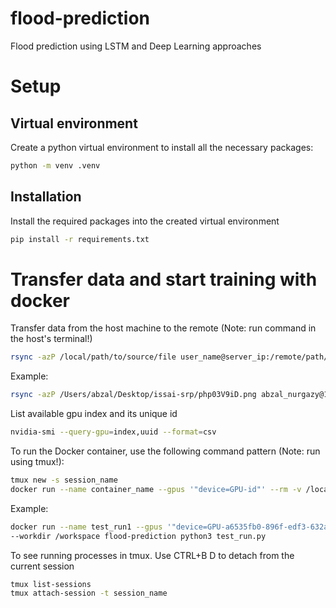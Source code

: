 # flood-prediction

Flood prediction using LSTM and Deep Learning approaches

# Setup

## Virtual environment

Create a python virtual environment to install all the necessary packages:

```bash
python -m venv .venv
```

## Installation

Install the required packages into the created virtual environment

```bash
pip install -r requirements.txt
```

# Transfer data and start training with docker
Transfer data from the host machine to the remote (Note: run command in the host's terminal!)
```bash
rsync -azP /local/path/to/source/file user_name@server_ip:/remote/path/to/destination
```
Example:
```bash
rsync -azP /Users/abzal/Desktop/issai-srp/php03V9iD.png abzal_nurgazy@10.10.25.13:/raid/abzal_nurgazy/flood-prediction```
```
List available gpu index and its unique id
```bash
nvidia-smi --query-gpu=index,uuid --format=csv
```
To run the Docker container, use the following command pattern (Note: run using tmux!):
```bash
tmux new -s session_name
docker run --name container_name --gpus '"device=GPU-id"' --rm -v /local/path:/container/path --workdir /container/path image_name command
```
Example:
```bash
docker run --name test_run1 --gpus '"device=GPU-a6535fb0-896f-edf3-632a-c44f49ad8600"' --rm -v /raid/abzal_nurgazy/flood-prediction:/workspace \
--workdir /workspace flood-prediction python3 test_run.py
```

To see running processes in tmux. Use CTRL+B D to detach from the current session 
``` bash
tmux list-sessions
tmux attach-session -t session_name
```







